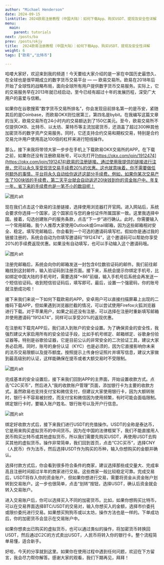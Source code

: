 ```yaml
---
author: "Michael Henderson"
date: 2024-09-15
linktitle: 2024欧易注册教程（中国大陆）：如何下载App、购买USDT、提现及安全性详解
menu:
  main:
    parent: tutorials
next: /posts/ba
prev: /posts/okjy
title:  2024欧易注册教程（中国大陆）：如何下载App、购买USDT、提现及安全性详解
weight: 6
tags: ["欧易","比特币"]

---
```

哈喽大家好，欢迎来到我的频道！今天要给大家介绍的是一家在中国历史最悠久、在全球也是很早期成立的数字货币交易平台 — — 欧易交易所。欧易在2018年后开始了全球性的战略布局，面向全球所有用户提供数字货币交易服务。实际上，它的交易服务早在2013年就已经启动，至今已经有超过十年的发展历程，深受广大用户的喜爱与信赖。

如果你在谷歌搜索“数字货币交易所排名”，你会发现目前排名第一的是币安，紧随其后的是Coinbase，而欧易OKX则位居第三，第四名是bybit。在我编写这篇文章的当天，欧易交易所在24小时内的交易额达到了150亿美元。至今，欧易交易所不仅提供OKB、比特币、以太坊、莱特币等主流加密货币，还涵盖了超过300种其他加密货币的数字资产交易服务。同时，它还支持合约交易和期权交易，特别是合约交易允许用户使用高达100倍的杠杆来进行短线操作。

那么，接下来我将带领大家一步步在手机上下载欧易OKX交易所的APP。在下载之前，如果你还没有注册欧易账号，可以先打开[https://okx.com/join/1912474](https://okx.com/join/1912474)欧易的注册链接。通过使用我提供的链接进行注册，您可以永久享受现货交易手续费20%的优惠。这也就意味着，你不需要做任何额外的事情，平台将永久自动给你返还这部分手续费。例如，如果你某次交易产生了100块钱的手续费，第二天平台就会自动返还20块钱到你的资金账户中。年复一年，省下来的手续费也是一笔不小的数目呢！

![图片alt](https://s21.ax1x.com/2024/09/19/pAKWH6s.png "图片title")

现在我们点击这个欧易的注册链接，选择使用浏览器打开官网。进入网站后，系统会要求你选择一个国家，这个国家应与您的身份证件所属国家一致。这里我选择中国。接着，勾选创建账户的服务条款，点击“下一步”进行确认。此时，你需要输入一个常用邮箱，我个人推荐大家使用Outlook或Gmail邮箱，因为这些邮箱相对安全、稳定。填写完邮箱后，你会看到一个可选的邀请码填写栏。假如你是通过我的链接注册的，系统会自动为你填写邀请码“1912474”，这个邀请码可以帮助你享受20%的手续费返现优惠。如果没有自动填写，也可以手动输入这个邀请码哦。

![图片alt](https://s21.ax1x.com/2024/09/19/pAKWTpQ.png "图片title")

注册完邮箱后，系统会向你的邮箱发送一封包含6位数验证码的邮件。我们前往邮箱找到这封邮件，输入验证码到注册页面。接下来，系统会提示你绑定手机号，比如绑定中国大陆的手机号时，需要选择“+86”前缀，输入手机号后系统会再发送一个短信验证码。收到短信验证码后，填写即可。最后，设置一个强密码，你的账号就注册成功啦！

接下来我们来说一下如何下载欧易的APP。安卓用户可以直接扫描屏幕上出现的二维码下载APP，但如果遇到浏览器拦截的情况，可以尝试使用Firefox火狐浏览器进行下载。对于苹果用户，如果之前还没有注册，可以选择在注册时重新填写邮箱并使用邀请码“1912474”，同样可以享受20%的返现优惠。

在注册和下载完APP后，我们进入到账户的安全设置。为了确保资金的安全性，我强烈建议大家启用所有的安全验证手段，比如手机号绑定、邮箱绑定、谷歌身份验证器等。特别是谷歌验证器，它是目前公认的非常安全的二次验证工具，建议大家务必启用。同时，账号的身份认证（KYC）也是必须的，因为它直接影响你未来的法币交易限额以及提币额度。按照提示上传身份证照片并填写信息，建议大家做到最高级别的认证，这样能确保在提币或者大额交易时不受限制。

![图片alt](https://s21.ax1x.com/2024/09/19/pAKWLmq.png "图片title")

完成基本的安全设置后，接下来我们回到APP的主界面，开始设置收款方式。点击“C2C买币”，然后进入“我的收款账户管理”页面，添加银行卡为主要的收款方式。虽然欧易也支持支付宝和微信支付，但建议大家使用银行卡，因为大额转账时，银行卡不容易被封控，而支付宝和微信因为使用频繁，有时可能会面临限制。绑定银行卡时，要输入账户姓名、银行账号以及开户行信息。

![图片alt](https://s21.ax1x.com/2024/09/19/pAKWO00.png "图片title")

绑定好收款方式后，接下来我们进行USDT的充值操作。USDT的全称是泰达币，它是用来购买虚拟货币的中间货币。因为在中国的法律框架下，我们不能直接用人民币购买比特币或其他虚拟货币，所以我们需要先购买USDT，再使用USDT去购买其他的虚拟货币。操作非常简单，我们回到首页，点击“C2C买币”，选择CNY（人民币）作为法币，然后选择USDT作为购买的币种，输入你想购买的金额并确认。

选择付款方式后，你会看到很多符合条件的商家，建议选择那些成交量大、完成率高且注册时间超过半年的商家进行交易。这些商家一般比较稳定可靠。完成交易后，USDT将存入你的资金账户，但如果你想进行交易，需要将资金从资金账户划转到交易账户。这一步也很简单，点击“划转”按钮，选择USDT，确认后资金就会转入交易账户。

进入交易账户后，你可以选择买入不同的加密货币。比如，如果你想购买比特币，可以在交易界面选择BTC/USDT的交易对，输入你想买入的金额，选择市价委托或限价委托进行交易。如果想买狗狗币或以太坊，操作方法也是一样的。下单成功后，你的加密货币会显示在交易账户中。

如果你想卖出已购买的虚拟货币，也可以通过类似的操作，将加密货币转换回USDT，然后通过C2C的方式卖出USDT，人民币将转入你的银行卡。整个流程简单易懂，适合新手。

好啦，今天的分享就到这里。如果你在使用过程中遇到任何问题，欢迎在下方留言，我会尽力帮你解答。感谢大家的观看，我们下期再见，拜拜！
